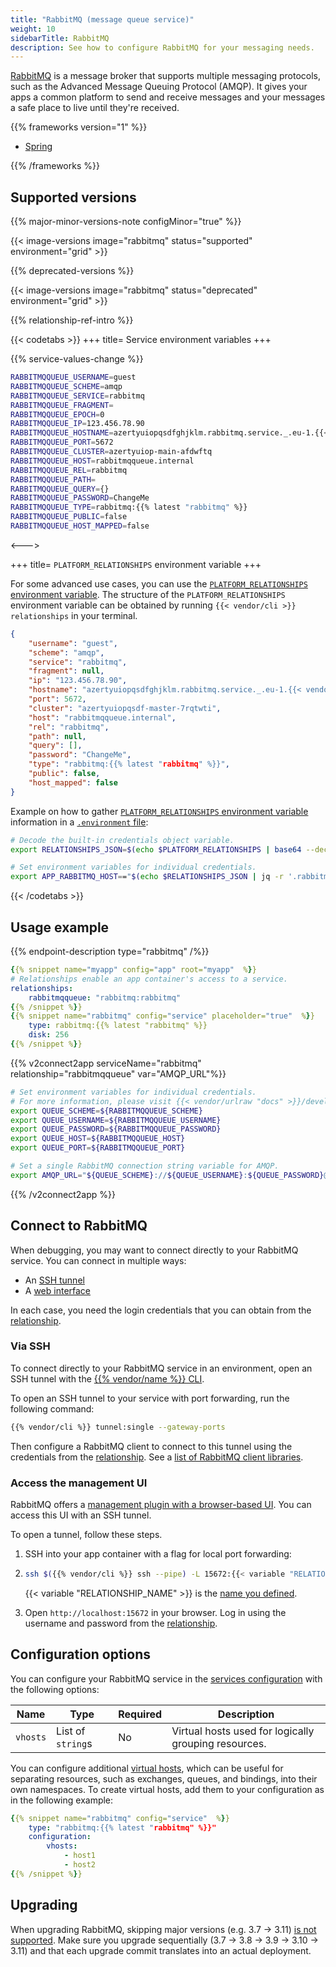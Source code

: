 ```yaml
---
title: "RabbitMQ (message queue service)"
weight: 10
sidebarTitle: RabbitMQ
description: See how to configure RabbitMQ for your messaging needs.
---
```


[RabbitMQ](https://www.rabbitmq.com/documentation.html) is a message broker
that supports multiple messaging protocols, such as the Advanced Message Queuing Protocol (AMQP).
It gives your apps a common platform to send and receive messages
and your messages a safe place to live until they're received.

{{% frameworks version="1" %}}

- [Spring](../guides/spring/rabbitmq.md)

{{% /frameworks %}}

## Supported versions

{{% major-minor-versions-note configMinor="true" %}}

{{< image-versions image="rabbitmq" status="supported" environment="grid" >}}

{{% deprecated-versions %}}

{{< image-versions image="rabbitmq" status="deprecated" environment="grid" >}}

{{% relationship-ref-intro %}}

{{< codetabs >}}
+++
title= Service environment variables
+++

{{% service-values-change %}}

```bash
RABBITMQQUEUE_USERNAME=guest
RABBITMQQUEUE_SCHEME=amqp
RABBITMQQUEUE_SERVICE=rabbitmq
RABBITMQQUEUE_FRAGMENT=
RABBITMQQUEUE_EPOCH=0
RABBITMQQUEUE_IP=123.456.78.90
RABBITMQQUEUE_HOSTNAME=azertyuiopqsdfghjklm.rabbitmq.service._.eu-1.{{< vendor/urlraw "hostname" >}}
RABBITMQQUEUE_PORT=5672
RABBITMQQUEUE_CLUSTER=azertyuiop-main-afdwftq
RABBITMQQUEUE_HOST=rabbitmqqueue.internal
RABBITMQQUEUE_REL=rabbitmq
RABBITMQQUEUE_PATH=
RABBITMQQUEUE_QUERY={}
RABBITMQQUEUE_PASSWORD=ChangeMe
RABBITMQQUEUE_TYPE=rabbitmq:{{% latest "rabbitmq" %}}
RABBITMQQUEUE_PUBLIC=false
RABBITMQQUEUE_HOST_MAPPED=false
```

<--->

+++
title= `PLATFORM_RELATIONSHIPS` environment variable
+++

For some advanced use cases, you can use the [`PLATFORM_RELATIONSHIPS` environment variable](/development/variables/use-variables.md#use-provided-variables).
The structure of the `PLATFORM_RELATIONSHIPS` environment variable can be obtained by running `{{< vendor/cli >}} relationships` in your terminal.

```json
{
    "username": "guest",
    "scheme": "amqp",
    "service": "rabbitmq",
    "fragment": null,
    "ip": "123.456.78.90",
    "hostname": "azertyuiopqsdfghjklm.rabbitmq.service._.eu-1.{{< vendor/urlraw "hostname" >}}",
    "port": 5672,
    "cluster": "azertyuiopqsdf-master-7rqtwti",
    "host": "rabbitmqqueue.internal",
    "rel": "rabbitmq",
    "path": null,
    "query": [],
    "password": "ChangeMe",
    "type": "rabbitmq:{{% latest "rabbitmq" %}}",
    "public": false,
    "host_mapped": false
}
```

Example on how to gather [`PLATFORM_RELATIONSHIPS` environment variable](/development/variables/use-variables.md#use-provided-variables) information in a [`.environment` file](/development/variables/set-variables.md#use-env-files):

```bash {location=".environment"}
# Decode the built-in credentials object variable.
export RELATIONSHIPS_JSON=$(echo $PLATFORM_RELATIONSHIPS | base64 --decode)

# Set environment variables for individual credentials.
export APP_RABBITMQ_HOST=="$(echo $RELATIONSHIPS_JSON | jq -r '.rabbitmqqueue[0].host')"
```

{{< /codetabs >}}

## Usage example

{{% endpoint-description type="rabbitmq" /%}}

```yaml {configFile="app"}
{{% snippet name="myapp" config="app" root="myapp"  %}}
# Relationships enable an app container's access to a service.
relationships:
    rabbitmqqueue: "rabbitmq:rabbitmq"
{{% /snippet %}}
{{% snippet name="rabbitmq" config="service" placeholder="true"  %}}
    type: rabbitmq:{{% latest "rabbitmq" %}}
    disk: 256
{{% /snippet %}}
```

{{% v2connect2app serviceName="rabbitmq" relationship="rabbitmqqueue" var="AMQP_URL"%}}

```bash {location="myapp/.environment"}
# Set environment variables for individual credentials.
# For more information, please visit {{< vendor/urlraw "docs" >}}/development/variables.html#service-specific-variables.
export QUEUE_SCHEME=${RABBITMQQUEUE_SCHEME}
export QUEUE_USERNAME=${RABBITMQQUEUE_USERNAME}
export QUEUE_PASSWORD=${RABBITMQQUEUE_PASSWORD}
export QUEUE_HOST=${RABBITMQQUEUE_HOST}
export QUEUE_PORT=${RABBITMQQUEUE_PORT}

# Set a single RabbitMQ connection string variable for AMQP.
export AMQP_URL="${QUEUE_SCHEME}://${QUEUE_USERNAME}:${QUEUE_PASSWORD}@${QUEUE_HOST}:${QUEUE_PORT}/"
```

{{% /v2connect2app %}}

## Connect to RabbitMQ

When debugging, you may want to connect directly to your RabbitMQ service.
You can connect in multiple ways:

- An [SSH tunnel](#via-ssh)
- A [web interface](#access-the-management-ui)

In each case, you need the login credentials that you can obtain from the [relationship](#relationship-reference).

### Via SSH

To connect directly to your RabbitMQ service in an environment,
open an SSH tunnel with the [{{% vendor/name %}} CLI](../administration/cli/_index.md).

To open an SSH tunnel to your service with port forwarding,
run the following command:

```bash
{{% vendor/cli %}} tunnel:single --gateway-ports
```

Then configure a RabbitMQ client to connect to this tunnel using the credentials from the [relationship](#relationship-reference).
See a [list of RabbitMQ client libraries](https://www.rabbitmq.com/devtools.html).

### Access the management UI

RabbitMQ offers a [management plugin with a browser-based UI](https://www.rabbitmq.com/management.html).
You can access this UI with an SSH tunnel.

To open a tunnel, follow these steps.

1.  SSH into your app container with a flag for local port forwarding:
2.
    ```bash
    ssh $({{% vendor/cli %}} ssh --pipe) -L 15672:{{< variable "RELATIONSHIP_NAME" >}}.internal:15672
    ```

    {{< variable "RELATIONSHIP_NAME" >}} is the [name you defined](#2-add-the-relationship).

2.  Open `http://localhost:15672` in your browser.
    Log in using the username and password from the [relationship](#relationship-reference).

## Configuration options

You can configure your RabbitMQ service in the [services configuration](#1-configure-the-service) with the following options:

| Name     | Type              | Required | Description                                          |
|----------|-------------------|----------|------------------------------------------------------|
| `vhosts` | List of `string`s | No       | Virtual hosts used for logically grouping resources. |

You can configure additional [virtual hosts](https://www.rabbitmq.com/vhosts.html),
which can be useful for separating resources, such as exchanges, queues, and bindings, into their own namespaces.
To create virtual hosts, add them to your configuration as in the following example:

```yaml {configFile="services"}
{{% snippet name="rabbitmq" config="service"  %}}
    type: "rabbitmq:{{% latest "rabbitmq" %}}"
    configuration:
        vhosts:
            - host1
            - host2
{{% /snippet %}}
```

## Upgrading

When upgrading RabbitMQ, skipping major versions (e.g. 3.7 -> 3.11) [is not supported](https://www.rabbitmq.com/upgrade.html#rabbitmq-version-upgradability).
Make sure you upgrade sequentially (3.7 -> 3.8 -> 3.9 -> 3.10 -> 3.11) and that each upgrade commit translates into an actual deployment.
